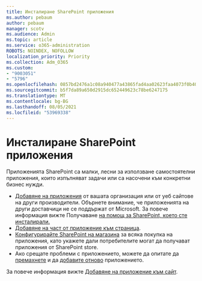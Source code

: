 ```yaml
---
title: Инсталиране SharePoint приложения
ms.author: pebaum
author: pebaum
manager: scotv
ms.audience: Admin
ms.topic: article
ms.service: o365-administration
ROBOTS: NOINDEX, NOFOLLOW
localization_priority: Priority
ms.collection: Adm_O365
ms.custom:
- "9003051"
- "5796"
ms.openlocfilehash: 0857bd2476a1c08a940477a43865fad4aa02623faa4073f0b40f8ca5ecaed0e1
ms.sourcegitcommit: b5f7da89a650d2915dc652449623c78be6247175
ms.translationtype: MT
ms.contentlocale: bg-BG
ms.lasthandoff: 08/05/2021
ms.locfileid: "53969338"
---
```

# <a name="install-sharepoint-apps"></a>Инсталиране SharePoint приложения

Приложенията SharePoint са малки, лесни за използване самостоятелни приложения, които изпълняват задачи или са насочени към конкретни бизнес нужди.

- [Добавяне на приложения](https://support.microsoft.com/office/ef9c0dbd-7fe1-4715-a1b0-fe3bc81317cb)  от вашата организация или от уеб сайтове на други производители. Обърнете внимание, че приложенията на други доставчици не се поддържат от Microsoft. За повече информация вижте Получаване [на помощ за SharePoint, което сте инсталирали.](https://support.office.com/article/get-help-for-a-sharepoint-app-you-installed-fd98af7f-6af0-4573-8360-8f5631c6ab21)
-   [Добавяне на част от приложение към страница](https://support.microsoft.com/office/6f06c0b7-44b8-4c69-b4ad-85197eee8d78).
-   [Конфигурирайте SharePoint на магазина](https://docs.microsoft.com/sharepoint/configure-sharepoint-store-settings) за всяка покупка на приложения, като укажете дали потребителите могат да получават приложения от SharePoint store.
-   Ако срещате проблеми с приложението, можете да опитате да  [премахнете](https://support.microsoft.com/office/03198d1b-c33b-498d-9469-af641a587d6c)  и да  [добавите отново](https://support.microsoft.com/office/ef9c0dbd-7fe1-4715-a1b0-fe3bc81317cb)  приложението.

За повече информация вижте  [Добавяне на приложение към сайт](https://support.microsoft.com/office/add-an-app-to-a-site-ef9c0dbd-7fe1-4715-a1b0-fe3bc81317cb).